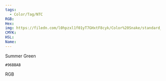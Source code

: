 ```yaml
---
tags:
  - Color/Tag/NTC
RGB:
Hex:
img: https://filedn.com/l0hpzxl1f01yT7GHxtF8cyk/Color%20Snake/standard_csv_to_svg/96BBAB.svg
CMYK:
HSL:
Name:
---
```

Summer Green
```palette
#96BBAB
```
RGB
